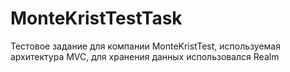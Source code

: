 # MonteKristTestTask

Тестовое задание для компании MonteKristTest, используемая архитектура MVC, для хранения данных использовался Realm
